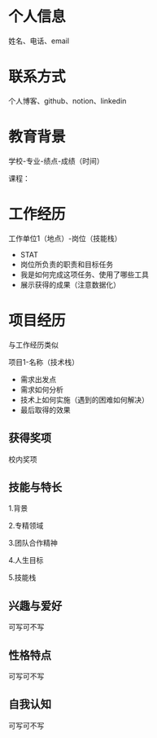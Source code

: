 # 个人信息

姓名、电话、email

# 联系方式

个人博客、github、notion、linkedin

# 教育背景

学校-专业-绩点-成绩（时间）

课程：

# 工作经历

工作单位1（地点）-岗位（技能栈）

- STAT
- 岗位所负责的职责和目标任务
- 我是如何完成这项任务、使用了哪些工具
- 展示获得的成果（注意数据化）



# 项目经历

与工作经历类似

项目1-名称（技术栈）

- 需求出发点
- 需求如何分析
- 技术上如何实施（遇到的困难如何解决）
- 最后取得的效果

## 获得奖项

校内奖项

## 技能与特长

1.背景

2.专精领域

3.团队合作精神

4.人生目标

5.技能栈

## 兴趣与爱好

可写可不写

## 性格特点

可写可不写

## 自我认知

可写可不写